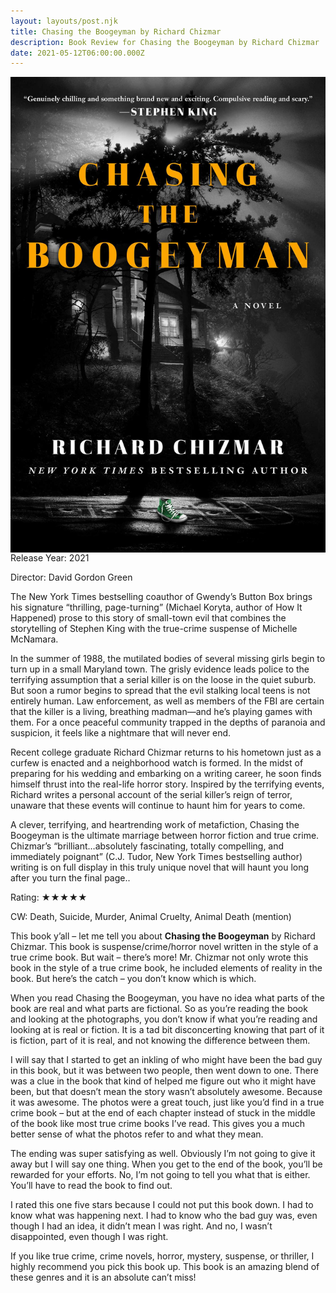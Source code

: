```yaml
---
layout: layouts/post.njk
title: Chasing the Boogeyman by Richard Chizmar
description: Book Review for Chasing the Boogeyman by Richard Chizmar
date: 2021-05-12T06:00:00.000Z
---
```

<div class="movie__info">

<img class="movie__poster" src="/static/images/book/chasingtheboogeyman.jpeg" alt="Book Cover for Chasing the Boogeyman by Richard Chizmar" align="left">

Release Year: 2021<br>

Director: David Gordon Green<br>

<p>The New York Times bestselling coauthor of Gwendy’s Button Box brings his signature “thrilling, page-turning” (Michael Koryta, author of How It Happened) prose to this story of small-town evil that combines the storytelling of Stephen King with the true-crime suspense of Michelle McNamara.</p>

<p>In the summer of 1988, the mutilated bodies of several missing girls begin to turn up in a small Maryland town. The grisly evidence leads police to the terrifying assumption that a serial killer is on the loose in the quiet suburb. But soon a rumor begins to spread that the evil stalking local teens is not entirely human. Law enforcement, as well as members of the FBI are certain that the killer is a living, breathing madman—and he’s playing games with them. For a once peaceful community trapped in the depths of paranoia and suspicion, it feels like a nightmare that will never end.

Recent college graduate Richard Chizmar returns to his hometown just as a curfew is enacted and a neighborhood watch is formed. In the midst of preparing for his wedding and embarking on a writing career, he soon finds himself thrust into the real-life horror story. Inspired by the terrifying events, Richard writes a personal account of the serial killer’s reign of terror, unaware that these events will continue to haunt him for years to come.

A clever, terrifying, and heartrending work of metafiction, Chasing the Boogeyman is the ultimate marriage between horror fiction and true crime. Chizmar’s “brilliant…absolutely fascinating, totally compelling, and immediately poignant” (C.J. Tudor, New York Times bestselling author) writing is on full display in this truly unique novel that will haunt you long after you turn the final page..</p>

<p>Rating: &#9733;&#9733;&#9733;&#9733;&#9733;</p>

</div>

CW: Death, Suicide, Murder, Animal Cruelty, Animal Death (mention)

This book y’all – let me tell you about **Chasing the Boogeyman** by Richard Chizmar. This book is suspense/crime/horror novel written in the style of a true crime book. But wait – there’s more! Mr. Chizmar not only wrote this book in the style of a true crime book, he included elements of reality in the book. But here’s the catch – you don’t know which is which.

When you read Chasing the Boogeyman, you have no idea what parts of the book are real and what parts are fictional. So as you’re reading the book and looking at the photographs, you don’t know if what you’re reading and looking at is real or fiction. It is a tad bit disconcerting knowing that part of it is fiction, part of it is real, and not knowing the difference between them.

I will say that I started to get an inkling of who might have been the bad guy in this book, but it was between two people, then went down to one. There was a clue in the book that kind of helped me figure out who it might have been, but that doesn’t mean the story wasn’t absolutely awesome. Because it was awesome. The photos were a great touch, just like you’d find in a true crime book – but at the end of each chapter instead of stuck in the middle of the book like most true crime books I’ve read. This gives you a much better sense of what the photos refer to and what they mean.

The ending was super satisfying as well. Obviously I’m not going to give it away but I will say one thing. When you get to the end of the book, you’ll be rewarded for your efforts. No, I’m not going to tell you what that is either. You’ll have to read the book to find out.

I rated this one five stars because I could not put this book down. I had to know what was happening next. I had to know who the bad guy was, even though I had an idea, it didn’t mean I was right. And no, I wasn’t disappointed, even though I was right.

If you like true crime, crime novels, horror, mystery, suspense, or thriller, I highly recommend you pick this book up. This book is an amazing blend of these genres and it is an absolute can’t miss!